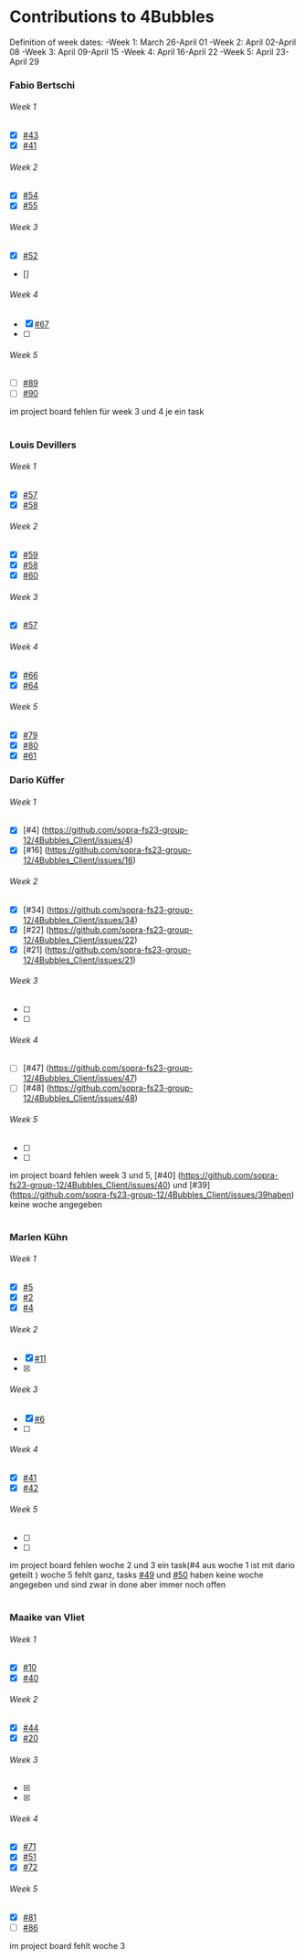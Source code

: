 # Contributions to 4Bubbles

Definition of week dates:
	-Week 1: March 26-April 01
	-Week 2: April 02-April 08
	-Week 3: April 09-April 15
	-Week 4: April 16-April 22
	-Week 5: April 23-April 29

### Fabio Bertschi 

###### Week 1
- [x] [#43](https://github.com/sopra-fs23-group-12/4Bubbles_Server/issues/43)
- [x] [#41](https://github.com/sopra-fs23-group-12/4Bubbles_Server/issues/41)
###### Week 2
- [x] [#54](https://github.com/sopra-fs23-group-12/4Bubbles_Server/issues/54)
- [x] [#55](https://github.com/sopra-fs23-group-12/4Bubbles_Server/issues/55)
###### Week 3
- [x] [#52](https://github.com/sopra-fs23-group-12/4Bubbles_Server/issues/52)
- [] 
###### Week 4
- [x] [#67](https://github.com/sopra-fs23-group-12/4Bubbles_Server/issues/67)
- [ ] 
###### Week 5
- [ ] [#89](https://github.com/sopra-fs23-group-12/4Bubbles_Server/issues/89)
- [ ] [#90](https://github.com/sopra-fs23-group-12/4Bubbles_Server/issues/90)

im project board fehlen für week 3 und 4 je ein task
#


### Louis Devillers

###### Week 1
- [x] [#57](https://github.com/sopra-fs23-group-12/4Bubbles_Client/issues/57) 
- [x] [#58](https://github.com/sopra-fs23-group-12/4Bubbles_Client/issues/58)
###### Week 2
- [x] [#59](https://github.com/sopra-fs23-group-12/4Bubbles_Client/issues/59) 
- [x] [#58](https://github.com/sopra-fs23-group-12/4Bubbles_Server/issues/58)
- [x] [#60](https://github.com/sopra-fs23-group-12/4Bubbles_Client/issues/60) 
###### Week 3
- [x] [#57](https://github.com/sopra-fs23-group-12/4Bubbles_Server/issues/57)
###### Week 4
- [x] [#66](https://github.com/sopra-fs23-group-12/4Bubbles_Server/issues/66)
- [x] [#64](https://github.com/sopra-fs23-group-12/4Bubbles_Server/issues/64)
###### Week 5
- [x] [#79](https://github.com/sopra-fs23-group-12/4Bubbles_Server/issues/79)
- [x] [#80](https://github.com/sopra-fs23-group-12/4Bubbles_Server/issues/80)
- [x] [#61](https://github.com/sopra-fs23-group-12/4Bubbles_Client/issues/61)

### Dario Küffer

###### Week 1
- [x] [#4] (https://github.com/sopra-fs23-group-12/4Bubbles_Client/issues/4)
- [x] [#16] (https://github.com/sopra-fs23-group-12/4Bubbles_Client/issues/16)
###### Week 2
- [x] [#34] (https://github.com/sopra-fs23-group-12/4Bubbles_Client/issues/34)
- [x] [#22] (https://github.com/sopra-fs23-group-12/4Bubbles_Client/issues/22)
- [x] [#21] (https://github.com/sopra-fs23-group-12/4Bubbles_Client/issues/21)
###### Week 3
- [ ]
- [ ] 
###### Week 4
- [ ] [#47] (https://github.com/sopra-fs23-group-12/4Bubbles_Client/issues/47)
- [ ] [#48] (https://github.com/sopra-fs23-group-12/4Bubbles_Client/issues/48)
###### Week 5
- [ ] 
- [ ] 

im project board fehlen week 3 und 5, [#40] (https://github.com/sopra-fs23-group-12/4Bubbles_Client/issues/40) und [#39] (https://github.com/sopra-fs23-group-12/4Bubbles_Client/issues/39haben) keine woche angegeben
#

### Marlen Kühn

###### Week 1
- [x] [#5](https://github.com/sopra-fs23-group-12/4Bubbles_Client/issues/5)
- [x] [#2](https://github.com/sopra-fs23-group-12/4Bubbles_Client/issues/2)
- [x] [#4](https://github.com/sopra-fs23-group-12/4Bubbles_Client/issues/4)
###### Week 2
- [x] [#11](https://github.com/sopra-fs23-group-12/4Bubbles_Client/issues/11)
- [x] 
###### Week 3
- [x] [#6](https://github.com/sopra-fs23-group-12/4Bubbles_Client/issues/6)
- [ ] 
###### Week 4
- [x] [#41](https://github.com/sopra-fs23-group-12/4Bubbles_Client/issues/41)
- [x] [#42](https://github.com/sopra-fs23-group-12/4Bubbles_Client/issues/42)
###### Week 5
- [ ] 
- [ ] 

im project board fehlen woche 2 und 3 ein task(#4 aus woche 1 ist mit dario geteilt ) woche 5 fehlt ganz, tasks [#49](https://github.com/sopra-fs23-group-12/4Bubbles_Client/issues/49) und
[#50](https://github.com/sopra-fs23-group-12/4Bubbles_Client/issues/50) haben keine woche angegeben und sind zwar in done aber immer noch offen 
#

### Maaike van Vliet

###### Week 1
- [x] [#10](https://github.com/sopra-fs23-group-12/4Bubbles_Client/issues/10)
- [x] [#40](https://github.com/sopra-fs23-group-12/4Bubbles_Server/issues/40)
###### Week 2
- [x] [#44](https://github.com/sopra-fs23-group-12/4Bubbles_Server/issues/44)
- [x] [#20](https://github.com/sopra-fs23-group-12/4Bubbles_Client/issues/20)
###### Week 3
- [x] 
- [x] 
###### Week 4
- [x] [#71](https://github.com/sopra-fs23-group-12/4Bubbles_Server/issues/71)
- [x] [#51](https://github.com/sopra-fs23-group-12/4Bubbles_Client/issues/51)
- [x] [#72](https://github.com/sopra-fs23-group-12/4Bubbles_Server/issues/72)
###### Week 5
- [x] [#81](https://github.com/sopra-fs23-group-12/4Bubbles_Server/issues/81)
- [ ] [#86](https://github.com/sopra-fs23-group-12/4Bubbles_Server/issues/86)

im project board fehlt woche 3 
#













